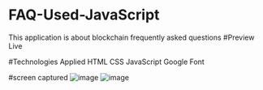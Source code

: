 # FAQ-Used-JavaScript
This application is about blockchain frequently asked questions 
#Preview Live


#Technologies Applied
HTML
CSS
JavaScript
Google Font

#screen captured
![image](https://github.com/Abdirizak264/FAQ-Used-JavaScript/assets/115321486/ea59d0e5-9a21-4aaf-916b-506d0d64dbde)
![image](https://github.com/Abdirizak264/FAQ-Used-JavaScript/assets/115321486/1b27bef8-3b61-4106-90ab-ae7b9c63d207)



